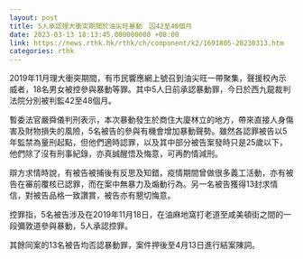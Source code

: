 ```yaml
---
layout: post
title: 5人承認理大衝突期間於油尖旺暴動　囚42至48個月
date: 2023-03-13 18:13:45.000000000 +08:00
link: https://news.rthk.hk/rthk/ch/component/k2/1691805-20230313.htm
categories: rthk
---
```


2019年11月理大衝突期間，有市民響應網上號召到油尖旺一帶聚集，聲援校內示威者，18名男女被控參與暴動等罪。其中5人日前承認暴動罪，今日於西九龍裁判法院分別被判監42至48個月。

暫委法官嚴舜儀判刑表示，本次暴動發生於商住大廈林立的地方，帶來直接人身傷害及財物損失的風險，5名被告的參與有機會增加暴動聲勢。雖然各認罪被告以5年監禁為量刑起點，但他們適時認罪，以及其中部分被告案發時只是25歲以下，他們除了沒有刑事紀錄，亦真誠醒悟及悔意，可再酌情減刑。

辯方求情時說，有被告被捕後有反思及知錯，疫情期間曾做很多義工活動，亦有被告在審前覆核已認罪，而在案中無暴力及煽動行為。另一名被告獲得13封求情信，對被告品格一致讚賞，被告亦有懇切悔意。

控罪指，5名被告涉及在2019年11月18日，在油麻地窩打老道至咸美頓街之間的一段彌敦道參與暴動，5人承認控罪。

其餘同案的13名被告均否認暴動罪，案件押後至4月13日進行結案陳詞。
